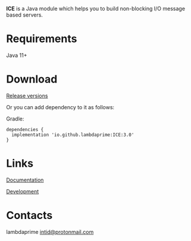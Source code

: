 **ICE** is a Java module which helps you to build non-blocking I/O message based servers.

# Requirements

Java 11+

# Download

[Release versions](ICE/release/CHANGELOG.md)

Or you can add dependency to it as follows:

Gradle:

```
dependencies {
  implementation 'io.github.lambdaprime:ICE:3.0'
}
```

# Links

[Documentation](http://portal2.atwebpages.com/ICE)

[Development](DEVELOPMENT.md)

# Contacts

lambdaprime <intid@protonmail.com>
